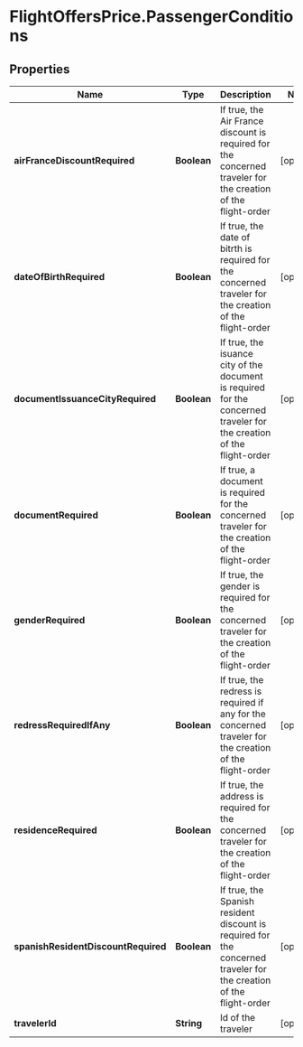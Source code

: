 # FlightOffersPrice.PassengerConditions

## Properties

Name | Type | Description | Notes
------------ | ------------- | ------------- | -------------
**airFranceDiscountRequired** | **Boolean** | If true, the Air France discount is required for the concerned traveler for the creation of the flight-order | [optional] 
**dateOfBirthRequired** | **Boolean** | If true, the date of bitrth is required for the concerned traveler for the creation of the flight-order | [optional] 
**documentIssuanceCityRequired** | **Boolean** | If true, the isuance city of the document is required for the concerned traveler for the creation of the flight-order | [optional] 
**documentRequired** | **Boolean** | If true, a document is required for the concerned traveler for the creation of the flight-order | [optional] 
**genderRequired** | **Boolean** | If true, the gender is required for the concerned traveler for the creation of the flight-order | [optional] 
**redressRequiredIfAny** | **Boolean** | If true, the redress is required if any for the concerned traveler for the creation of the flight-order | [optional] 
**residenceRequired** | **Boolean** | If true, the address is required for the concerned traveler for the creation of the flight-order | [optional] 
**spanishResidentDiscountRequired** | **Boolean** | If true, the Spanish resident discount is required for the concerned traveler for the creation of the flight-order | [optional] 
**travelerId** | **String** | Id of the traveler | [optional] 


